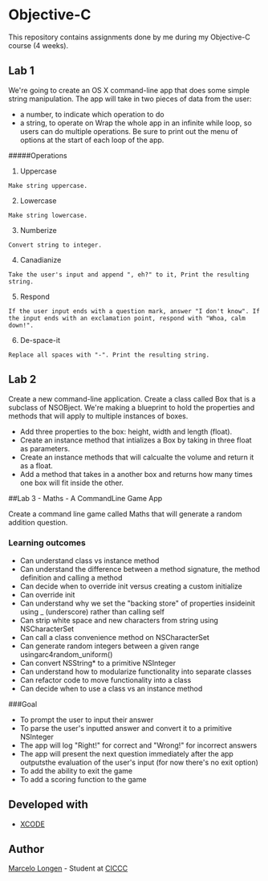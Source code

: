 # Objective-C

This repository contains assignments done by me during my Objective-C course (4 weeks).

## Lab 1

We're going to create an OS X command-line app that does some simple string manipulation. The app will take in two pieces of data from the user:
- a number, to indicate which operation to do
- a string, to operate on
Wrap the whole app in an infinite while loop, so users can do multiple operations. Be sure to print out the menu of options at the start of each loop of the app.

#####Operations
1. Uppercase
```
Make string uppercase.
```
2. Lowercase
```
Make string lowercase.
```
3. Numberize
```
Convert string to integer.
```
4. Canadianize
```
Take the user's input and append ", eh?" to it, Print the resulting string.
```
5. Respond
```
If the user input ends with a question mark, answer "I don't know". If the input ends with an exclamation point, respond with "Whoa, calm down!".
```
6. De-space-it
```
Replace all spaces with "-". Print the resulting string.
```

## Lab 2

Create a new command-line application. Create a class called Box that is a subclass of NSOBject. We're making a blueprint to hold the properties and methods that will apply to multiple instances of boxes.
- Add three properties to the box: height, width and length (float).
- Create an instance method that intializes a Box by taking in three float as parameters.
- Create an instance methods that will calcualte the volume and return it as a float.
- Add a method that takes in a another box and returns how many times one box will fit inside the other.

##Lab 3 - Maths​ - A CommandLine Game App

Create a command line game called ​Maths​ that will generate a random addition question.

### Learning outcomes

- Can understand ​class​ vs ​instance​ method
- Can understand the difference between a method ​signature​, the method definition​ and calling a ​method
- Can decide when to override ​init​ versus creating a custom initialize
- Can override ​init
- Can understand why we set the "backing store" of properties inside ​init using ​_​ (underscore) rather than calling ​self
- Can strip white space and new characters from string using NSCharacterSet
- Can call a class convenience method on ​NSCharacterSet
- Can generate random integers between a given range usingarc4random_uniform()
- Can convert ​NSString*​ to a primitive ​NSInteger
- Can understand how to modularize functionality into separate classes
- Can refactor code to move functionality into a class
- Can decide when to use a ​class​ vs an ​instance​ method



###Goal
- To prompt the user to input their answer
- To parse the user's inputted answer and convert it to a primitive NSInteger
- The app will log "Right!" for correct and "Wrong!" for incorrect answers
- The app will present the ​next​ question immediately after the app outputsthe evaluation of the user's input (for now there's no exit option)
- To add the ability to exit the game
- To add a scoring function to the game

## Developed with

* [XCODE](https://developer.apple.com/xcode/)

## Author

[Marcelo Longen](http://www.marcelolongen.com) - Student at [CICCC](http://www.ciccc.ca)